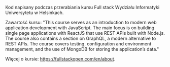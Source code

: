Kod napisany podczas przerabiania kursu Full stack Wydziału Informatyki Uniwersytetu w Helsinkach.

Zawartość kursu:
"This course serves as an introduction to modern web application development with JavaScript. The main focus is on building single page applications with ReactJS that use REST APIs built with Node.js. The course also contains a section on GraphQL, a modern alternative to REST APIs.
The course covers testing, configuration and environment management, and the use of MongoDB for storing the application’s data."

Więcej o kursie:
https://fullstackopen.com/en/about.
